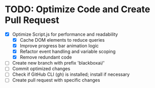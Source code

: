 # TODO: Optimize Code and Create Pull Request

- [x] Optimize Script.js for performance and readability
  - [x] Cache DOM elements to reduce queries
  - [x] Improve progress bar animation logic
  - [x] Refactor event handling and variable scoping
  - [x] Remove redundant code
- [ ] Create new branch with prefix 'blackboxai/'
- [ ] Commit optimized changes
- [ ] Check if GitHub CLI (gh) is installed; install if necessary
- [ ] Create pull request with specific changes
